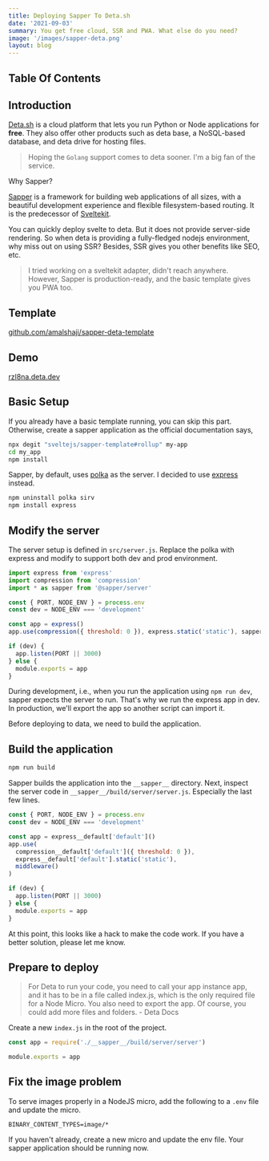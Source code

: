 ```yaml
---
title: Deploying Sapper To Deta.sh
date: '2021-09-03'
summary: You get free cloud, SSR and PWA. What else do you need?
image: '/images/sapper-deta.png'
layout: blog
---
```


## Table Of Contents

## Introduction

[Deta.sh](https://deta.sh) is a cloud platform that lets you run Python or Node applications for **free**. They also offer other products such as deta base, a NoSQL-based database, and deta drive for hosting files.

> Hoping the `Golang` support comes to deta sooner. I'm a big fan of the service.

Why Sapper?

[Sapper](https://sapper.svelte.dev) is a framework for building web applications of all sizes, with a beautiful development experience and flexible filesystem-based routing. It is the predecessor of [Sveltekit](https://kit.svelte.dev/).

You can quickly deploy svelte to deta. But it does not provide server-side rendering. So when deta is providing a fully-fledged nodejs environment, why miss out on using SSR? Besides, SSR gives you other benefits like SEO, etc.

> I tried working on a sveltekit adapter, didn't reach anywhere. However, Sapper is production-ready, and the basic template gives you PWA too.

## Template

[github.com/amalshaji/sapper-deta-template](https://github.com/amalshaji/sapper-deta-template)

## Demo

[rzl8na.deta.dev](https://rzl8na.deta.dev)

## Basic Setup

If you already have a basic template running, you can skip this part. Otherwise, create a sapper application as the official documentation says,

```bash
npx degit "sveltejs/sapper-template#rollup" my-app
cd my_app
npm install
```

Sapper, by default, uses [polka](https://github.com/lukeed/polka) as the server. I decided to use [express](https://github.com/expressjs/express) instead.

```bash
npm uninstall polka sirv
npm install express
```

## Modify the server

The server setup is defined in `src/server.js`. Replace the polka with express and modify to support both dev and prod environment.

```js
import express from 'express'
import compression from 'compression'
import * as sapper from '@sapper/server'

const { PORT, NODE_ENV } = process.env
const dev = NODE_ENV === 'development'

const app = express()
app.use(compression({ threshold: 0 }), express.static('static'), sapper.middleware())

if (dev) {
  app.listen(PORT || 3000)
} else {
  module.exports = app
}
```

During development, i.e., when you run the application using `npm run dev`, sapper expects the server to run. That's why we run the express app in dev. In production, we'll export the app so another script can import it.

Before deploying to data, we need to build the application.

## Build the application

```bash
npm run build
```

Sapper builds the application into the `__sapper__` directory. Next, inspect the server code in `__sapper__/build/server/server.js`. Especially the last few lines.

```js
const { PORT, NODE_ENV } = process.env
const dev = NODE_ENV === 'development'

const app = express__default['default']()
app.use(
  compression__default['default']({ threshold: 0 }),
  express__default['default'].static('static'),
  middleware()
)

if (dev) {
  app.listen(PORT || 3000)
} else {
  module.exports = app
}
```

At this point, this looks like a hack to make the code work. If you have a better solution, please let me know.

## Prepare to deploy

> For Deta to run your code, you need to call your app instance app, and it has to be in a file called index.js, which is the only required file for a Node Micro. You also need to export the app. Of course, you could add more files and folders. - Deta Docs

Create a new `index.js` in the root of the project.

```js
const app = require('./__sapper__/build/server/server')

module.exports = app
```

## Fix the image problem

To serve images properly in a NodeJS micro, add the following to a `.env` file and update the micro.

```shell
BINARY_CONTENT_TYPES=image/*
```

If you haven't already, create a new micro and update the env file. Your sapper application should be running now.